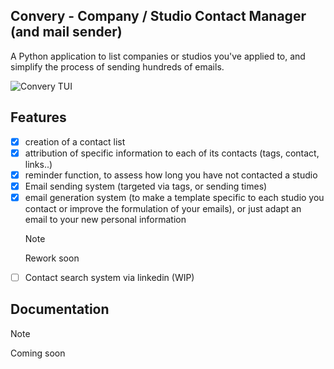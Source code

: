 ## Convery - Company / Studio Contact Manager (and mail sender)

A Python application to list companies or studios you've applied to, 
and simplify the process of sending hundreds of emails.

![Convery TUI]("images/img_ConveryApp.svg")


## Features
- [x] creation of a contact list
- [x] attribution of specific information to each of its contacts (tags, contact, links..)
- [x] reminder function, to assess how long you have not contacted a studio
- [x] Email sending system (targeted via tags, or sending times) 
- [x] email generation system (to make a template specific to each studio you contact or improve the formulation of your emails), or just adapt an email to your new personal information
	> [!NOTE]
	> Rework soon
- [ ] Contact search system via linkedin (WIP)

## Documentation
> [!NOTE]
> Coming soon